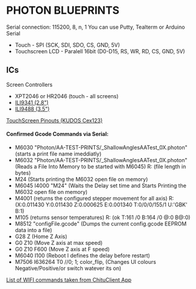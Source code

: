 # PHOTON BLUEPRINTS

Serial connection: 115200, 8, n, 1
You can use Putty, Tealterm or Arduino Serial

- Touch - SPI (SCK, SDI, SDO, CS, GND, 5V)
- Touchscreen LCD - Paralell 16bit (D0-D15, RS, WR, RD, CS, GND, 5V)

## ICs

Screen Controllers

- XPT2046 or HR2046 (touch - all screens)
- [ILI9341 (2.8")](2.8inches_V3.9_Back_Dimensions.PDF) 
- [ILI9488 (3.5")](3.5inches_V3.9_Back_Dimensions.PDF) 

[TouchScreen Pinouts (KUDOS Cex123)](Photon_Touchscreen_Pinouts.pdf)


#### Confirmed Gcode Commands via Serial:

- M6030 "Photon/AA-TEST-PRINTS/_ShallowAnglesAATest_0X.photon" (starts a print file name imeddiatly)
- M6032 "Photon/AA-TEST-PRINTS/_ShallowAnglesAATest_0X.photon" (Reads a File Into Memory to be started with M6045) R: (file length in bytes)
- M24 (Starts printing the M6032 open file on memory)
- M6045 I4000 "M24" (Waits the Delay set time and Starts Printing the M6032 open file on memory)
- M4001 (returns the configured stepper movement for all axis) R: (X:0.011430 Y:0.011430 Z:0.000625 E:0.001340 T:0/0/0/155/1 U:'GBK' B:1) 
- M105 (returns sensor temperatures) R: (ok T:161 /0 B:164 /0 @:0 B@:0)
- M8512 "configFile.gcode" (Dumps the current config.gcode EEPROM data into a file)
- G28 Z (Home Z Axis)
- G0 Z10 (Move Z axis at max speed)
- G0 Z10 F600 (Move Z axis at F speed)
- M6040 I100 (Reboot I defines the delay before restart)
- M7506 I636264 T0		//0; 1; color_flip, (Changes UI colours Negative/Positive/or switch watever its on) 

[List of WIFI commands taken from ChituClient App](ChituClientWifiProtocol-translated.txt)

